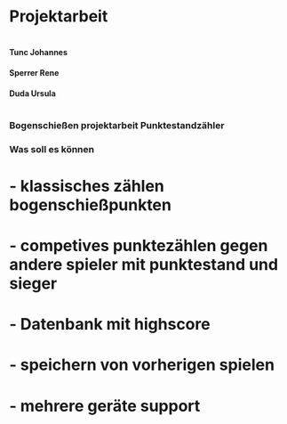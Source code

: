 # Projektarbeit
#
#### Tunc Johannes
#### Sperrer Rene
#### Duda Ursula
#
### Bogenschießen projektarbeit Punktestandzähler
### Was soll es können
#
# - klassisches zählen bogenschießpunkten
# - competives punktezählen gegen andere spieler mit punktestand und sieger
# - Datenbank mit highscore
# - speichern von vorherigen spielen
# - mehrere geräte support
